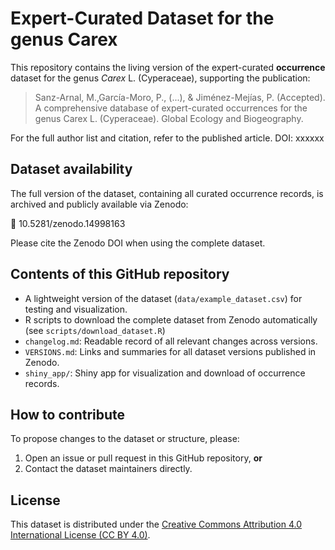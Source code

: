 # Expert-Curated Dataset for the genus Carex

This repository contains the living version of the expert-curated **occurrence** dataset for the genus *Carex* L. (Cyperaceae), supporting the publication:
> Sanz-Arnal, M.,García-Moro, P., (...), & Jiménez-Mejías, P. (Accepted). A comprehensive database of expert-curated occurrences for the genus Carex L. (Cyperaceae). Global Ecology and Biogeography.

For the full author list and citation, refer to the published article. DOI: xxxxxx

## Dataset availability
The full version of the dataset, containing all curated occurrence records, is archived and publicly available via Zenodo:

🔗 10.5281/zenodo.14998163

Please cite the Zenodo DOI when using the complete dataset.

## Contents of this GitHub repository
- A lightweight version of the dataset (`data/example_dataset.csv`) for testing and visualization.
- R scripts to download the complete dataset from Zenodo automatically (see `scripts/download_dataset.R`)
- `changelog.md`: Readable record of all relevant changes across versions.
- `VERSIONS.md`: Links and summaries for all dataset versions published in Zenodo.
- `shiny_app/`: Shiny app for visualization and download of occurrence records.

## How to contribute
To propose changes to the dataset or structure, please:
1. Open an issue or pull request in this GitHub repository, **or**
2. Contact the dataset maintainers directly.

## License
This dataset is distributed under the [Creative Commons Attribution 4.0 International License (CC BY 4.0)](https://creativecommons.org/licenses/by/4.0/).
